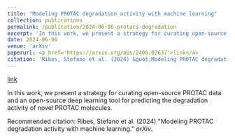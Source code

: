 ```yaml
---
title: "Modeling PROTAC degradation activity with machine learning"
collection: publications
permalink: /publication/2024-06-06-protacs-degradation
excerpt: 'In this work, we present a strategy for curating open-source PROTAC data and an open-source deep learning tool for predicting the degradation activity of novel PROTAC molecules.'
date: 2024-06-06
venue: 'arXiv'
paperurl: <a href='https://arxiv.org/abs/2406.02637'>link</a>
citation: 'Ribes, Stefano et al. (2024) &quot;Modeling PROTAC degradation activity with machine learning.&quot; <i>arXiv</i>.'
---
```


<a href='https://arxiv.org/abs/2406.02637'>link</a>

In this work, we present a strategy for curating open-source PROTAC data and an open-source deep learning tool for predicting the degradation activity of novel PROTAC molecules.

Recommended citation: Ribes, Stefano et al. (2024) "Modeling PROTAC degradation activity with machine learning." <i>arXiv</i>.